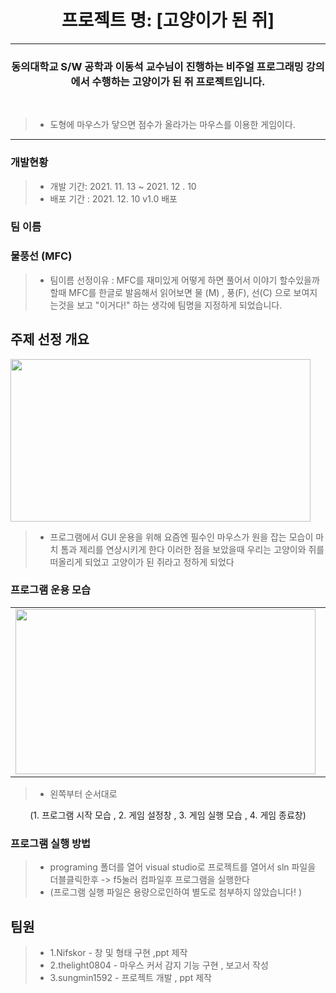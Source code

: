 # <div align =" center" > <b>프로젝트 명: [고양이가 된 쥐]</b> </div>
***
### <div align =" center" > 동의대학교 S/W 공학과 이동석 교수님이 진행하는 비주얼 프로그래밍 강의에서 수행하는 고양이가 된 쥐 프로젝트입니다.</div>
<br>

>* 도형에 마우스가 닿으면 점수가 올라가는 마우스를 이용한 게임이다.    

***

### 개발현황 
>* 개발 기간: 2021. 11. 13 ~ 2021. 12 . 10 
>* 배포 기간 : 2021. 12. 10 v1.0 배포 
### 팀 이름
### 물풍선 (MFC)
>* 팀이름 선정이유 : MFC를 재미있게 어떻게 하면 풀어서 이야기 할수있을까 할때 MFC를 한글로 발음해서 읽어보면 물 (M) , 풍(F), 선(C) 으로 보여지는것을 보고 "이거다!" 하는 생각에 팀명을 지정하게 되었습니다. 


## 주제 선정 개요 

<img alt="" src="https://user-images.githubusercontent.com/92977647/155996076-9aa4570b-5198-4b96-9139-3df93ed6274a.gif" width="480" height="260">

>* 프로그램에서 GUI 운용을 위해 요즘엔 필수인 마우스가 원을 잡는 모습이 마치 톰과 제리를 연상시키게 한다 이러한 점을 보았을때 우리는 고양이와 쥐를 떠올리게 되었고 고양이가 된 쥐라고 정하게 되었다 

### 프로그램 운용 모습 
<table>
  <tr>
<td> <img alt="" src = "https://user-images.githubusercontent.com/92977647/155996546-d7cc6ebf-e177-4b09-9c4e-c4a3d7d84d9b.png" width="480" height="264/"/></td>

<td> <img alt="" src="https://user-images.githubusercontent.com/92977647/155996707-0d717508-c0a5-440a-97fd-c9145930e2d3.png" width="480"height="260/"></td>
    <td> <img alt="" src="https://user-images.githubusercontent.com/92977647/155996870-b1eb033f-2d04-4f9d-8d7e-8b1fb546c379.gif" width="480"height="260/"></td>
    <td> <img alt="" src="https://user-images.githubusercontent.com/92977647/155996986-b0eb8af8-a51d-45c1-9efc-ec824b1b8562.png" width="480"height="260/"></td>
   </table>
   
>* 왼쪽부터 순서대로
<div align="center"> (1. 프로그램 시작 모습 , 2. 게임 설정창 , 3. 게임 실행 모습 , 4. 게임 종료창) </div>

###  프로그램 실행 방법 

>* programing 폴더를 열어 visual studio로 프로젝트를 열어서 sln 파일을 더블클릭한후 -> f5눌러 컴파일후 프로그램을 실행한다 
>* (프로그램 실행 파일은 용량으로인하여 별도로 첨부하지 않았습니다! )

## 팀원 
>* 1.Nifskor  -   창 및 형태 구현 ,ppt 제작 
>* 2.thelight0804 - 마우스 커서 감지 기능 구현 , 보고서 작성
>* 3.sungmin1592 - 프로젝트 개발 , ppt 제작 
